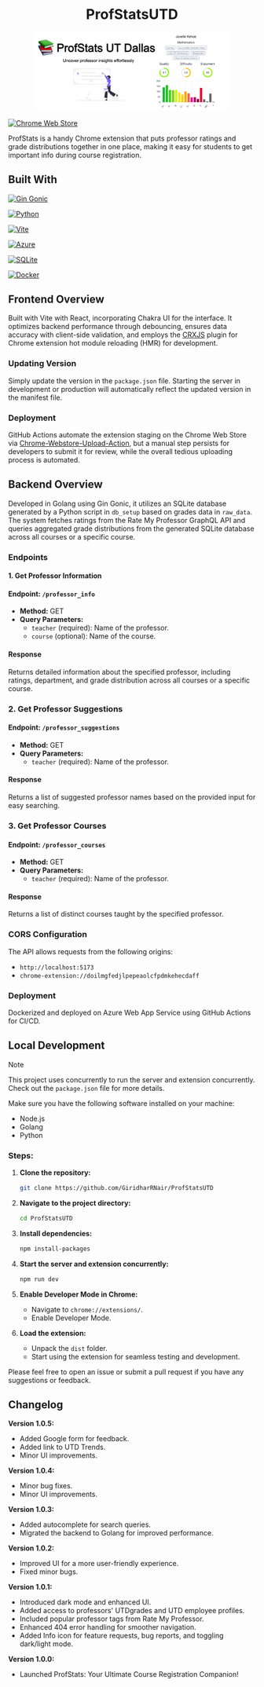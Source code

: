 <h1 align="center">ProfStatsUTD</h1>

<p align="center">
  <img src="assets/marquee-promo-tile.jpg" alt="Screenshot" width="400">
</p>

[![Chrome Web Store](https://img.shields.io/badge/Featured_on-Chrome_Web_Store-cce7e8?style=for-the-badge)](https://chromewebstore.google.com/detail/profstats-ut-dallas/doilmgfedjlpepeaolcfpdmkehecdaff)

ProfStats is a handy Chrome extension that puts professor ratings and grade distributions together in one place, making it easy for students to get important info during course registration.

## Built With

[![Gin Gonic](https://img.shields.io/badge/Powered_by-Gin_Gonic-00ADD8?style=for-the-badge&logo=go)](https://gin-gonic.com/)

[![Python](https://img.shields.io/badge/Powered_by-Python-3776AB?style=for-the-badge&logo=python)](https://www.python.org/)

[![Vite](https://img.shields.io/badge/Powered_by-Vite-646CFF?style=for-the-badge&logo=vite)](https://vitejs.dev/)

[![Azure](https://img.shields.io/badge/Hosted_on-Azure-0089D6?style=for-the-badge&logo=microsoft-azure)](https://azure.microsoft.com/en-us/)

[![SQLite](https://img.shields.io/badge/Database-SQLite-003B57?style=for-the-badge&logo=sqlite)](https://www.sqlite.org/index.html)

[![Docker](https://img.shields.io/badge/Containerized_with-Docker-2496ED?style=for-the-badge&logo=docker)](https://www.docker.com/)


## Frontend Overview

Built with Vite with React, incorporating Chakra UI for the interface. It optimizes backend performance through debouncing, ensures data accuracy with client-side validation, and employs the [CRXJS](https://crxjs.dev/vite-plugin/) plugin for Chrome extension hot module reloading (HMR) for development.

### Updating Version

Simply update the version in the `package.json` file. Starting the server in development or production will automatically reflect the updated version in the manifest file.

### Deployment

GitHub Actions automate the extension staging on the Chrome Web Store via [Chrome-Webstore-Upload-Action](https://github.com/fregante/chrome-webstore-upload), but a manual step persists for developers to submit it for review, while the overall tedious uploading process is automated.

## Backend Overview

Developed in Golang using Gin Gonic, it utilizes an SQLite database generated by a Python script in `db_setup` based on grades data in `raw_data`. The system fetches ratings from the Rate My Professor GraphQL API and queries aggregated grade distributions from the generated SQLite database across all courses or a specific course.

### Endpoints

#### 1. Get Professor Information

#### Endpoint: `/professor_info`

- **Method:** GET
- **Query Parameters:**
  - `teacher` (required): Name of the professor.
  - `course` (optional): Name of the course.

#### Response

Returns detailed information about the specified professor, including ratings, department, and grade distribution across all courses or a specific course.

### 2. Get Professor Suggestions

#### Endpoint: `/professor_suggestions`

- **Method:** GET
- **Query Parameters:**
  - `teacher` (required): Name of the professor.

#### Response

Returns a list of suggested professor names based on the provided input for easy searching.

### 3. Get Professor Courses

#### Endpoint: `/professor_courses`

- **Method:** GET
- **Query Parameters:**
  - `teacher` (required): Name of the professor.

#### Response

Returns a list of distinct courses taught by the specified professor.

### CORS Configuration

The API allows requests from the following origins:

- `http://localhost:5173`
- `chrome-extension://doilmgfedjlpepeaolcfpdmkehecdaff`

### Deployment

Dockerized and deployed on Azure Web App Service using GitHub Actions for CI/CD.

## Local Development

> [!NOTE]  
> This project uses concurrently to run the server and extension concurrently. Check out the `package.json` file for more details.

Make sure you have the following software installed on your machine:

-   Node.js
-   Golang
-   Python

### Steps:

1. **Clone the repository:**

    ```bash
    git clone https://github.com/GiridharRNair/ProfStatsUTD
    ```

2. **Navigate to the project directory:**

    ```bash
    cd ProfStatsUTD
    ```

3. **Install dependencies:**

    ```bash
    npm install-packages
    ```

4. **Start the server and extension concurrently:**

    ```bash
    npm run dev
    ```

5. **Enable Developer Mode in Chrome:**

    - Navigate to `chrome://extensions/`.
    - Enable Developer Mode.

6. **Load the extension:**

    - Unpack the `dist` folder.
    - Start using the extension for seamless testing and development.

Please feel free to open an issue or submit a pull request if you have any suggestions or feedback.

## Changelog

**Version 1.0.5:**
-   Added Google form for feedback.
-   Added link to UTD Trends.
-   Minor UI improvements.  

**Version 1.0.4:**

-   Minor bug fixes.
-   Minor UI improvements.

**Version 1.0.3:**

-   Added autocomplete for search queries.
-   Migrated the backend to Golang for improved performance.

**Version 1.0.2:**

-   Improved UI for a more user-friendly experience.
-   Fixed minor bugs.

**Version 1.0.1:**

-   Introduced dark mode and enhanced UI.
-   Added access to professors' UTDgrades and UTD employee profiles.
-   Included popular professor tags from Rate My Professor.
-   Enhanced 404 error handling for smoother navigation.
-   Added Info icon for feature requests, bug reports, and toggling dark/light mode.

**Version 1.0.0:**

-   Launched ProfStats: Your Ultimate Course Registration Companion!
